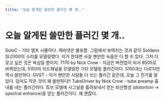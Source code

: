 ```yaml
---
title: "오늘 알게된 쓸만한 플러긴 몇 개.."
---
```

# 오늘 알게된 쓸만한 플러긴 몇 개..

SoloC - 기타 앰프 시뮬이다. 케비넷은 불포함. 그림에서 보여지는 것과 같이 Soldano SLO100의 소리를 모델링했다. 이거 한대면 사실 왠만한 녹음은 다 할 수 있다. 그저 더 갖고 싶은 것은 욕심일 뿐이지.
7170 by Nick Crow - 지금은 버젼업이 되서 8505로 바뀌었는데, 5150의 리드채널을 모델링한 기타 모델링 플러긴이다. 5150과는 다르지만 역시 쓸만하다.
GVST - 이거 왠만한 사람들 다 쓰는 플러긴 같은데, 오늘 그 진가를 알았다. 덩치도 작은 것이 꽤 쓸만하다!!
TubeDriver by Nick Crow - tube preamp 흉내를 내는 플러긴이다. 튜브 모델에 시그널을 흘려보내서 얻는 비선형성 (distortion -> spectral enhance)을 얻는 플러긴이다. 꽤 괜찮다.



